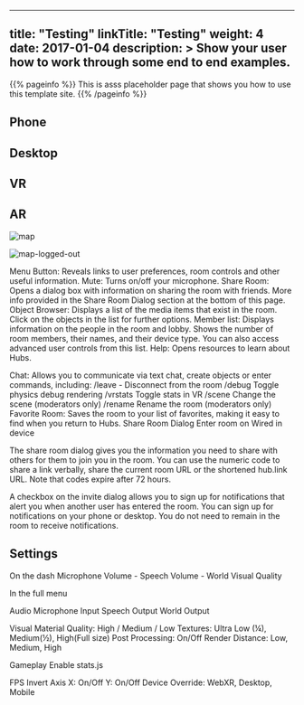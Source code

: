 
---
title: "Testing"
linkTitle: "Testing"
weight: 4
date: 2017-01-04
description: >
  Show your user how to work through some end to end examples.
---

{{% pageinfo %}}
This is asss placeholder page that shows you how to use this template site.
{{% /pageinfo %}}

## Phone
## Desktop
## VR
## AR


![map][map]


![map-logged-out][map-logged-out]


Menu Button: Reveals links to user preferences, room controls and other useful information.
Mute: Turns on/off your microphone.
Share Room: Opens a dialog box with information on sharing the room with friends. More info provided in the Share Room Dialog section at the bottom of this page.
Object Browser: Displays a list of the media items that exist in the room. Click on the objects in the list for further options.
Member list: Displays information on the people in the room and lobby. Shows the number of room members, their names, and their device type. You can also access advanced user controls from this list.
Help: Opens resources to learn about Hubs.

Chat: Allows you to communicate via text chat, create objects or enter commands, including:
/leave - Disconnect from the room
/debug Toggle physics debug rendering
/vrstats Toggle stats in VR
/scene <scene url> Change the scene (moderators only)
/rename <new name> Rename the room (moderators only)
Favorite Room: Saves the room to your list of favorites, making it easy to find when you return to Hubs.
Share Room Dialog
Enter room on Wired in device

The share room dialog gives you the information you need to share with others for them to join you in the room. You can use the numeric code to share a link verbally, share the current room URL or the shortened hub.link URL. Note that codes expire after 72 hours.

A checkbox on the invite dialog allows you to sign up for notifications that alert you when another user has entered the room. You can sign up for notifications on your phone or desktop. You do not need to remain in the room to receive notifications.

## Settings

On the dash
Microphone
Volume - Speech
Volume - World
Visual Quality

In the full menu

Audio
Microphone Input
Speech Output
World Output

Visual
Material Quality: High / Medium / Low
Textures: Ultra Low (¼), Medium(½), High(Full size)
Post Processing: On/Off
Render Distance: Low, Medium, High

Gameplay
Enable stats.js


FPS
Invert Axis
X: On/Off
Y: On/Off
Device Override: WebXR, Desktop, Mobile


[map-logged-out]: https://xr3ngine.github.io/img/xrc-map-logged-out.png "map-logged-out"
[map]: https://xr3ngine.github.io/img/xrc-map.png "map"
